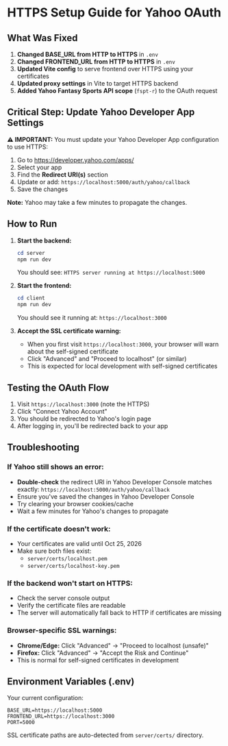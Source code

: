 # HTTPS Setup Guide for Yahoo OAuth

## What Was Fixed

1. **Changed BASE_URL from HTTP to HTTPS** in `.env`
2. **Changed FRONTEND_URL from HTTP to HTTPS** in `.env`
3. **Updated Vite config** to serve frontend over HTTPS using your certificates
4. **Updated proxy settings** in Vite to target HTTPS backend
5. **Added Yahoo Fantasy Sports API scope** (`fspt-r`) to the OAuth request

## Critical Step: Update Yahoo Developer App Settings

**⚠️ IMPORTANT:** You must update your Yahoo Developer App configuration to use HTTPS:

1. Go to https://developer.yahoo.com/apps/
2. Select your app
3. Find the **Redirect URI(s)** section
4. Update or add: `https://localhost:5000/auth/yahoo/callback`
5. Save the changes

**Note:** Yahoo may take a few minutes to propagate the changes.

## How to Run

1. **Start the backend:**

   ```powershell
   cd server
   npm run dev
   ```

   You should see: `HTTPS server running at https://localhost:5000`

2. **Start the frontend:**

   ```powershell
   cd client
   npm run dev
   ```

   You should see it running at: `https://localhost:3000`

3. **Accept the SSL certificate warning:**
   - When you first visit `https://localhost:3000`, your browser will warn about the self-signed certificate
   - Click "Advanced" and "Proceed to localhost" (or similar)
   - This is expected for local development with self-signed certificates

## Testing the OAuth Flow

1. Visit `https://localhost:3000` (note the HTTPS)
2. Click "Connect Yahoo Account"
3. You should be redirected to Yahoo's login page
4. After logging in, you'll be redirected back to your app

## Troubleshooting

### If Yahoo still shows an error:

- **Double-check** the redirect URI in Yahoo Developer Console matches exactly: `https://localhost:5000/auth/yahoo/callback`
- Ensure you've saved the changes in Yahoo Developer Console
- Try clearing your browser cookies/cache
- Wait a few minutes for Yahoo's changes to propagate

### If the certificate doesn't work:

- Your certificates are valid until Oct 25, 2026
- Make sure both files exist:
  - `server/certs/localhost.pem`
  - `server/certs/localhost-key.pem`

### If the backend won't start on HTTPS:

- Check the server console output
- Verify the certificate files are readable
- The server will automatically fall back to HTTP if certificates are missing

### Browser-specific SSL warnings:

- **Chrome/Edge:** Click "Advanced" → "Proceed to localhost (unsafe)"
- **Firefox:** Click "Advanced" → "Accept the Risk and Continue"
- This is normal for self-signed certificates in development

## Environment Variables (.env)

Your current configuration:

```
BASE_URL=https://localhost:5000
FRONTEND_URL=https://localhost:3000
PORT=5000
```

SSL certificate paths are auto-detected from `server/certs/` directory.
